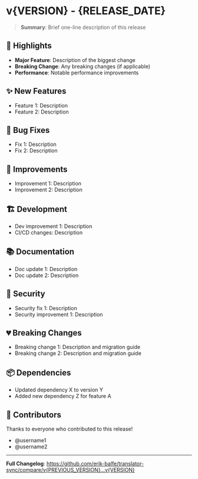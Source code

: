 # v{VERSION} - {RELEASE_DATE}

> **Summary**: Brief one-line description of this release

## 🎯 Highlights

- **Major Feature**: Description of the biggest change
- **Breaking Change**: Any breaking changes (if applicable)
- **Performance**: Notable performance improvements

## ✨ New Features

- Feature 1: Description
- Feature 2: Description

## 🐛 Bug Fixes

- Fix 1: Description  
- Fix 2: Description

## 🔧 Improvements

- Improvement 1: Description
- Improvement 2: Description

## 🏗️ Development

- Dev improvement 1: Description
- CI/CD changes: Description

## 📚 Documentation

- Doc update 1: Description
- Doc update 2: Description

## 🔐 Security

- Security fix 1: Description
- Security improvement 1: Description

## 💔 Breaking Changes

- Breaking change 1: Description and migration guide
- Breaking change 2: Description and migration guide

## 📦 Dependencies

- Updated dependency X to version Y
- Added new dependency Z for feature A

## 🙏 Contributors

Thanks to everyone who contributed to this release!

- @username1
- @username2

---

**Full Changelog**: https://github.com/erik-balfe/translator-sync/compare/v{PREVIOUS_VERSION}...v{VERSION}